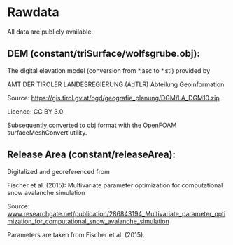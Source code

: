# Rawdata

All data are publicly available.

## DEM (constant/triSurface/wolfsgrube.obj):

The digital elevation model (conversion from *.asc to *.stl) provided by

AMT DER TIROLER LANDESREGIERUNG (AdTLR)
Abteilung Geoinformation

Source:
https://gis.tirol.gv.at/ogd/geografie_planung/DGM/LA_DGM10.zip

Licence: CC BY 3.0

Subsequently converted to obj format with the OpenFOAM
surfaceMeshConvert utility.


## Release Area (constant/releaseArea):

Digitalized and georeferenced from

Fischer et al. (2015):
Multivariate parameter optimization for computational snow avalanche
simulation

Source:
www.researchgate.net/publication/286843194_Multivariate_parameter_optimization_for_computational_snow_avalanche_simulation


Parameters are taken from Fischer et al. (2015).
